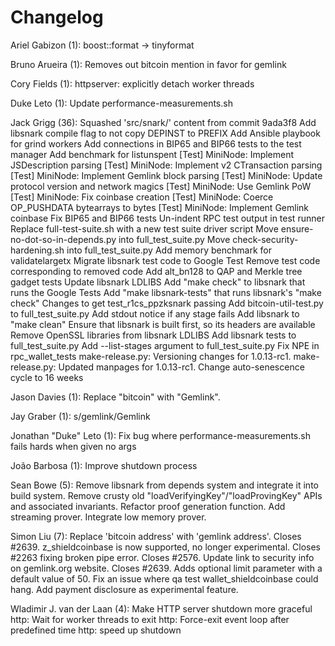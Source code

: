 # Changelog

Ariel Gabizon (1):
boost::format -> tinyformat

Bruno Arueira (1):
Removes out bitcoin mention in favor for gemlink

Cory Fields (1):
httpserver: explicitly detach worker threads

Duke Leto (1):
Update performance-measurements.sh

Jack Grigg (36):
Squashed 'src/snark/' content from commit 9ada3f8
Add libsnark compile flag to not copy DEPINST to PREFIX
Add Ansible playbook for grind workers
Add connections in BIP65 and BIP66 tests to the test manager
Add benchmark for listunspent
[Test] MiniNode: Implement JSDescription parsing
[Test] MiniNode: Implement v2 CTransaction parsing
[Test] MiniNode: Implement Gemlink block parsing
[Test] MiniNode: Update protocol version and network magics
[Test] MiniNode: Use Gemlink PoW
[Test] MiniNode: Fix coinbase creation
[Test] MiniNode: Coerce OP_PUSHDATA bytearrays to bytes
[Test] MiniNode: Implement Gemlink coinbase
Fix BIP65 and BIP66 tests
Un-indent RPC test output in test runner
Replace full-test-suite.sh with a new test suite driver script
Move ensure-no-dot-so-in-depends.py into full_test_suite.py
Move check-security-hardening.sh into full_test_suite.py
Add memory benchmark for validatelargetx
Migrate libsnark test code to Google Test
Remove test code corresponding to removed code
Add alt_bn128 to QAP and Merkle tree gadget tests
Update libsnark LDLIBS
Add "make check" to libsnark that runs the Google Tests
Add "make libsnark-tests" that runs libsnark's "make check"
Changes to get test_r1cs_ppzksnark passing
Add bitcoin-util-test.py to full_test_suite.py
Add stdout notice if any stage fails
Add libsnark to "make clean"
Ensure that libsnark is built first, so its headers are available
Remove OpenSSL libraries from libsnark LDLIBS
Add libsnark tests to full_test_suite.py
Add --list-stages argument to full_test_suite.py
Fix NPE in rpc_wallet_tests
make-release.py: Versioning changes for 1.0.13-rc1.
make-release.py: Updated manpages for 1.0.13-rc1.
Change auto-senescence cycle to 16 weeks

Jason Davies (1):
Replace "bitcoin" with "Gemlink".

Jay Graber (1):
s/gemlink/Gemlink

Jonathan "Duke" Leto (1):
Fix bug where performance-measurements.sh fails hards when given no args

João Barbosa (1):
Improve shutdown process

Sean Bowe (5):
Remove libsnark from depends system and integrate it into build system.
Remove crusty old "loadVerifyingKey"/"loadProvingKey" APIs and associated invariants.
Refactor proof generation function.
Add streaming prover.
Integrate low memory prover.

Simon Liu (7):
Replace 'bitcoin address' with 'gemlink address'.
Closes #2639. z_shieldcoinbase is now supported, no longer experimental.
Closes #2263 fixing broken pipe error.
Closes #2576. Update link to security info on gemlink.org website.
Closes #2639. Adds optional limit parameter with a default value of 50.
Fix an issue where qa test wallet_shieldcoinbase could hang.
Add payment disclosure as experimental feature.

Wladimir J. van der Laan (4):
Make HTTP server shutdown more graceful
http: Wait for worker threads to exit
http: Force-exit event loop after predefined time
http: speed up shutdown
